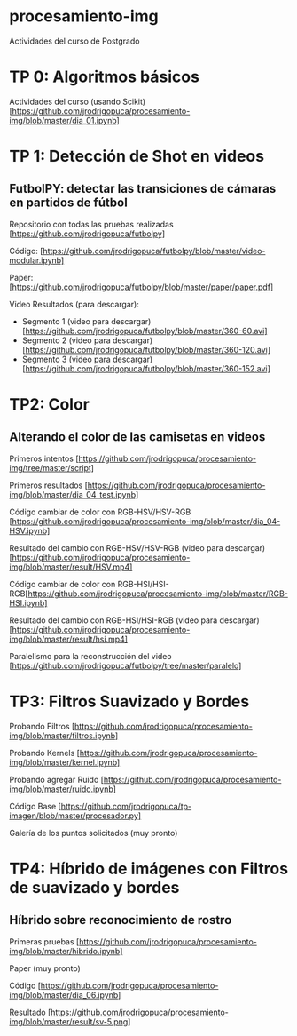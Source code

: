 # procesamiento-img
Actividades del curso de Postgrado

# TP 0: Algoritmos básicos
Actividades del curso (usando Scikit)[https://github.com/jrodrigopuca/procesamiento-img/blob/master/dia_01.ipynb]

# TP 1: Detección de Shot en videos
## FutbolPY: detectar las transiciones de cámaras en partidos de fútbol

Repositorio con todas las pruebas realizadas [https://github.com/jrodrigopuca/futbolpy]

Código: [https://github.com/jrodrigopuca/futbolpy/blob/master/video-modular.ipynb]

Paper: [https://github.com/jrodrigopuca/futbolpy/blob/master/paper/paper.pdf]

Video Resultados (para descargar):
- Segmento 1 (video para descargar) [https://github.com/jrodrigopuca/futbolpy/blob/master/360-60.avi]
- Segmento 2 (video para descargar) [https://github.com/jrodrigopuca/futbolpy/blob/master/360-120.avi]
- Segmento 3 (video para descargar) [https://github.com/jrodrigopuca/futbolpy/blob/master/360-152.avi]

# TP2: Color
## Alterando el color de las camisetas en videos

Primeros intentos [https://github.com/jrodrigopuca/procesamiento-img/tree/master/script]

Primeros resultados [https://github.com/jrodrigopuca/procesamiento-img/blob/master/dia_04_test.ipynb]

Código cambiar de color con RGB-HSV/HSV-RGB [https://github.com/jrodrigopuca/procesamiento-img/blob/master/dia_04-HSV.ipynb]

Resultado del cambio con RGB-HSV/HSV-RGB (video para descargar)[https://github.com/jrodrigopuca/procesamiento-img/blob/master/result/HSV.mp4]

Código cambiar de color con RGB-HSI/HSI-RGB[https://github.com/jrodrigopuca/procesamiento-img/blob/master/RGB-HSI.ipynb]

Resultado del cambio con RGB-HSI/HSI-RGB (video para descargar)[https://github.com/jrodrigopuca/procesamiento-img/blob/master/result/hsi.mp4]

Paralelismo para la reconstrucción del video [https://github.com/jrodrigopuca/futbolpy/tree/master/paralelo]

# TP3: Filtros Suavizado y Bordes

Probando Filtros [https://github.com/jrodrigopuca/procesamiento-img/blob/master/filtros.ipynb]

Probando Kernels [https://github.com/jrodrigopuca/procesamiento-img/blob/master/kernel.ipynb]

Probando agregar Ruido [https://github.com/jrodrigopuca/procesamiento-img/blob/master/ruido.ipynb]

Código Base [https://github.com/jrodrigopuca/tp-imagen/blob/master/procesador.py]

Galería de los puntos solicitados (muy pronto)

# TP4: Híbrido de imágenes con Filtros de suavizado y bordes
## Híbrido sobre reconocimiento de rostro

Primeras pruebas [https://github.com/jrodrigopuca/procesamiento-img/blob/master/hibrido.ipynb]

Paper (muy pronto)

Código [https://github.com/jrodrigopuca/procesamiento-img/blob/master/dia_06.ipynb]

Resultado [https://github.com/jrodrigopuca/procesamiento-img/blob/master/result/sv-5.png]